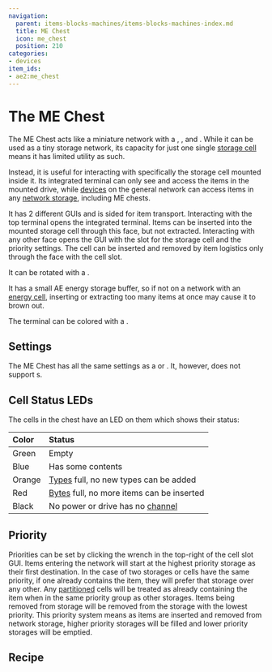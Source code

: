 ```yaml
---
navigation:
  parent: items-blocks-machines/items-blocks-machines-index.md
  title: ME Chest
  icon: me_chest
  position: 210
categories:
- devices
item_ids:
- ae2:me_chest
---
```


# The ME Chest

<GameScene zoom="8" background="transparent">
<ImportStructure src="../assets/blocks/chest.snbt" />
</GameScene>

The ME Chest acts like a miniature network with a <ItemLink id="terminal" />, <ItemLink id="drive" />, and <ItemLink id="energy_acceptor" />.
While it can be used as a tiny storage network, its capacity for just one single [storage cell](../items-blocks-machines/storage_cells.md)
means it has limited utility as such.

Instead, it is useful for interacting with specifically the storage cell mounted inside it. Its integrated terminal can only see and access
the items in the mounted drive, while [devices](../ae2-mechanics/devices.md) on the general network can access items in any [network storage](../ae2-mechanics/import-export-storage.md),
including ME chests.

It has 2 different GUIs and is sided for item transport. Interacting with the top terminal opens the integrated terminal. Items can be inserted into
the mounted storage cell through this face, but not extracted. Interacting with any other face opens the GUI with the slot for the storage cell
and the priority settings. The cell can be inserted and removed by item logistics only through the face with the cell slot.

It can be rotated with a <ItemLink id="certus_quartz_wrench" />.

It has a small AE energy storage buffer, so if not on a network with an [energy cell](../items-blocks-machines/energy_cells.md),
inserting or extracting too many items at once may cause it to brown out.

The terminal can be colored with a <ItemLink id="color_applicator" />.

<GameScene zoom="6" background="transparent">
<ImportStructure src="../assets/assemblies/chest_color.snbt" />
<IsometricCamera yaw="195" pitch="30" />
</GameScene>

## Settings

The ME Chest has all the same settings as a <ItemLink id="terminal" /> or <ItemLink id="crafting_terminal" />.
It, however, does not support <ItemLink id="view_cell" />s.

## Cell Status LEDs

The cells in the chest have an LED on them which shows their status:

| Color  | Status                                                                           |
| :----- | :------------------------------------------------------------------------------- |
| Green  | Empty                                                                            |
| Blue   | Has some contents                                                                |
| Orange | [Types](../ae2-mechanics/bytes-and-types.md) full, no new types can be added     |
| Red    | [Bytes](../ae2-mechanics/bytes-and-types.md) full, no more items can be inserted |
| Black  | No power or drive has no [channel](../ae2-mechanics/channels.md)                 |

## Priority

Priorities can be set by clicking the wrench in the top-right of the cell slot GUI.
Items entering the network will start at the highest priority storage as
their first destination. In the case of two storages or cells have the same priority,
if one already contains the item, they will prefer that storage over any
other. Any [partitioned](cell_workbench.md) cells will be treated as already containing the item
when in the same priority group as other storages. Items being removed from storage will
be removed from the storage with the lowest priority. This priority system means as items are inserted and removed
from network storage, higher priority storages will be filled and lower priority storages will be emptied.

## Recipe

<RecipeFor id="me_chest" />

